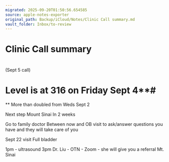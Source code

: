```yaml
---
migrated: 2025-09-20T01:50:56.654585
source: apple-notes-exporter
original_path: Backup/iCloud/Notes/Clinic Call summary.md
vault_folder: Inbox/to-review
---
```

# Clinic Call summary
# 

(Sept 5 call)

# Level is at 316 on Friday Sept 4**# 
**
More than doubled from Weds Sept 2

Next step
Mount Sinai
In 2 weeks

Go to family doctor Between now and OB visit to ask/answer questions you have and they will take care of you 

Sept 22 visit 
Full bladder 

1pm - ultrasound 
3pm Dr. Liu - OTN - Zoom - she will give you a referral Mt. Sinai 
